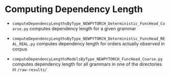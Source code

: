 # Computing Dependency Length


* `computeDependencyLengthsByType_NEWPYTORCH_Deterministic_FuncHead_Coarse.py` computes dependency length for a given grammar

* `computeDependencyLengthsByType_NEWPYTORCH_Deterministic_FuncHead_REAL_REAL.py` computes dependency length for orders actually observed in corpus

* `computeDependencyLengthsModelsByType_NEWPYTORCH_FuncHead_Coarse.py` computes dependency length for all grammars in one of the directories in `/raw-results/`



